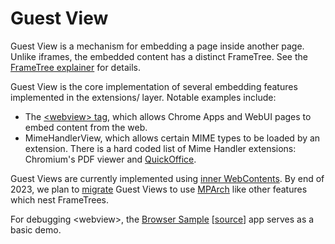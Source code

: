 # Guest View

Guest View is a mechanism for embedding a page inside another page. Unlike iframes, the embedded content has a distinct FrameTree. See the [FrameTree explainer](/docs/frame_trees.md) for details.

Guest View is the core implementation of several embedding features implemented in the extensions/ layer. Notable examples include:

* The [&lt;webview&gt; tag](https://developer.chrome.com/docs/extensions/reference/webviewTag/), which allows Chrome Apps and WebUI pages to embed content from the web.
* MimeHandlerView, which allows certain MIME types to be loaded by an extension. There is a hard coded list of Mime Handler extensions: Chromium's PDF viewer and [QuickOffice](https://chrome.google.com/webstore/detail/gbkeegbaiigmenfmjfclcdgdpimamgkj).

Guest Views are currently implemented using [inner WebContents](https://docs.google.com/document/d/1q1wY2pISRjricWvJrIGSoKKXeVqytkkKpkjgUwe9dS8/edit?usp=sharing). By end of 2023, we plan to [migrate](https://crbug.com/1261928) Guest Views to use [MPArch](https://docs.google.com/document/d/1NginQ8k0w3znuwTiJ5qjYmBKgZDekvEPC22q0I4swxQ/edit?usp=sharing) like other features which nest FrameTrees.

For debugging &lt;webview&gt;, the [Browser Sample](https://chromewebstore.google.com/detail/edggnmnajhcbhlnpjnogkjpghaikidaa) [[source](https://github.com/GoogleChrome/chrome-extensions-samples/tree/main/_archive/apps/samples/webview-samples/browser)] app serves as a basic demo.
